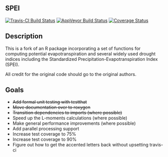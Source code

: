 ## SPEI 

[![Travis-CI Build Status](https://travis-ci.org/doug-friedman/SPEI.svg?branch=master)](https://travis-ci.org/doug-friedman/SPEI)
[![AppVeyor Build Status](https://ci.appveyor.com/api/projects/status/github/doug-friedman/SPEI?branch=master&svg=true)](https://ci.appveyor.com/project/doug-friedman/SPEI)
[![Coverage Status](https://img.shields.io/codecov/c/github/doug-friedman/SPEI/master.svg)](https://codecov.io/github/doug-friedman/SPEI?branch=master)


## Description
This is a fork of an R package incorporating a set of functions for computing potential evapotranspiration and several widely used drought indices including the Standardized Precipitation-Evapotranspiration Index (SPEI).

All credit for the original code should go to the original authors.


## Goals
- ~~Add formal unit testing with testthat~~
- ~~Move documentation over to roxygen~~
- ~~Transition dependencies to imports (where possible)~~
- Speed up the L-moments calculations (where possible)
- Make general performance improvements (where possible)
- Add parallel processing support
- Increase test coverage to 75%
- Increase test coverage to 90%
- Figure out how to get the accented letters back without upsetting travis-ci

